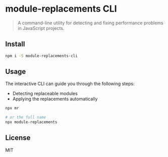 # module-replacements CLI

> A command-line utility for detecting and fixing performance problems in
> JavaScript projects.

## Install

```sh
npm i -S module-replacements-cli
```

## Usage

The interactive CLI can guide you through the following steps:

- Detecting replaceable modules
- Applying the replacements automatically

```sh
npx mr

# or the full name
npx module-replacements
```

## License

MIT
